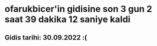# ofarukbicer'in gidisine son 3 gun 2 saat 39 dakika 12 saniye kaldi

## Gidis tarihi: 30.09.2022 :(